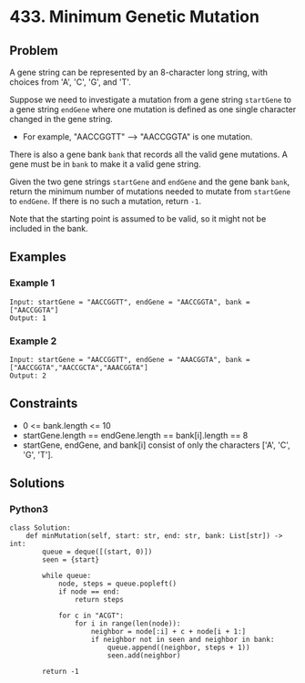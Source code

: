 # 433. Minimum Genetic Mutation

## Problem

A gene string can be represented by an 8-character long string, with choices from 'A', 'C', 'G', and 'T'.

Suppose we need to investigate a mutation from a gene string `startGene` to a gene string `endGene` where one mutation is defined as one single character changed in the gene string.

  * For example, "AACCGGTT" --> "AACCGGTA" is one mutation.

There is also a gene bank `bank` that records all the valid gene mutations. A gene must be in `bank` to make it a valid gene string.

Given the two gene strings `startGene` and `endGene` and the gene bank `bank`, return the minimum number of mutations needed to mutate from `startGene` to `endGene`. If there is no such a mutation, return `-1`.

Note that the starting point is assumed to be valid, so it might not be included in the bank.

## Examples

### Example 1

```
Input: startGene = "AACCGGTT", endGene = "AACCGGTA", bank = ["AACCGGTA"]
Output: 1
```

### Example 2

```
Input: startGene = "AACCGGTT", endGene = "AAACGGTA", bank = ["AACCGGTA","AACCGCTA","AAACGGTA"]
Output: 2
```

## Constraints

* 0 <= bank.length <= 10
* startGene.length == endGene.length == bank[i].length == 8
* startGene, endGene, and bank[i] consist of only the characters ['A', 'C', 'G', 'T'].

## Solutions

### Python3

```
class Solution:
    def minMutation(self, start: str, end: str, bank: List[str]) -> int:
        queue = deque([(start, 0)])
        seen = {start}
        
        while queue:
            node, steps = queue.popleft()
            if node == end:
                return steps

            for c in "ACGT":
                for i in range(len(node)):
                    neighbor = node[:i] + c + node[i + 1:]
                    if neighbor not in seen and neighbor in bank:
                        queue.append((neighbor, steps + 1))
                        seen.add(neighbor)

        return -1
```
